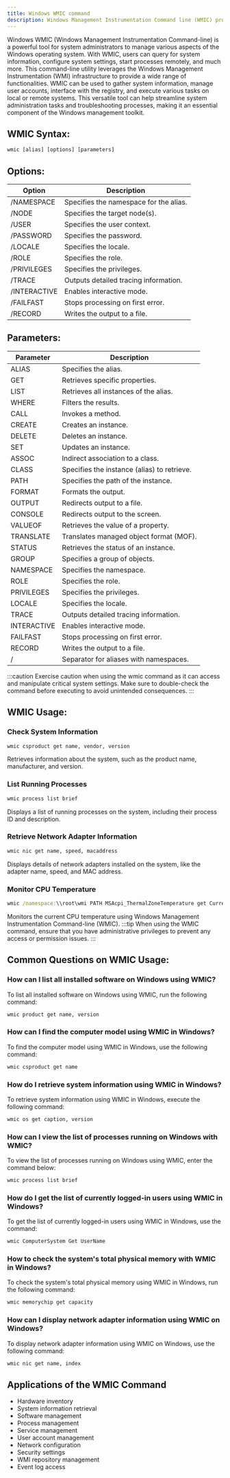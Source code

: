 ```yaml
---
title: Windows WMIC command
description: Windows Management Instrumentation Command line (WMIC) provides a range of system management options in Windows. Explore its powerful capabilities for efficient system administration.
---
```


Windows WMIC (Windows Management Instrumentation Command-line) is a powerful tool for system administrators to manage various aspects of the Windows operating system. With WMIC, users can query for system information, configure system settings, start processes remotely, and much more. This command-line utility leverages the Windows Management Instrumentation (WMI) infrastructure to provide a wide range of functionalities. WMIC can be used to gather system information, manage user accounts, interface with the registry, and execute various tasks on local or remote systems. This versatile tool can help streamline system administration tasks and troubleshooting processes, making it an essential component of the Windows management toolkit.
## WMIC Syntax:
```cmd
wmic [alias] [options] [parameters]
```

## Options:

| Option       | Description                            |
|--------------|----------------------------------------|
| /NAMESPACE   | Specifies the namespace for the alias. |
| /NODE        | Specifies the target node(s).          |
| /USER        | Specifies the user context.            |
| /PASSWORD    | Specifies the password.                |
| /LOCALE      | Specifies the locale.                  |
| /ROLE        | Specifies the role.                    |
| /PRIVILEGES  | Specifies the privileges.              |
| /TRACE       | Outputs detailed tracing information.  |
| /INTERACTIVE | Enables interactive mode.              |
| /FAILFAST    | Stops processing on first error.      |
| /RECORD      | Writes the output to a file.           |

## Parameters:

| Parameter  | Description                                  |
|------------|----------------------------------------------|
| ALIAS      | Specifies the alias.                         |
| GET        | Retrieves specific properties.               |
| LIST       | Retrieves all instances of the alias.        |
| WHERE      | Filters the results.                         |
| CALL       | Invokes a method.                            |
| CREATE     | Creates an instance.                         |
| DELETE     | Deletes an instance.                         |
| SET        | Updates an instance.                         |
| ASSOC      | Indirect association to a class.            |
| CLASS      | Specifies the instance (alias) to retrieve. |
| PATH       | Specifies the path of the instance.          |
| FORMAT     | Formats the output.                          |
| OUTPUT     | Redirects output to a file.                  |
| CONSOLE    | Redirects output to the screen.              |
| VALUEOF    | Retrieves the value of a property.           |
| TRANSLATE  | Translates managed object format (MOF).     |
| STATUS     | Retrieves the status of an instance.         |
| GROUP      | Specifies a group of objects.                |
| NAMESPACE  | Specifies the namespace.                     |
| ROLE       | Specifies the role.                          |
| PRIVILEGES | Specifies the privileges.                    |
| LOCALE     | Specifies the locale.                        |
| TRACE      | Outputs detailed tracing information.        |
| INTERACTIVE| Enables interactive mode.                    |
| FAILFAST   | Stops processing on first error.            |
| RECORD     | Writes the output to a file.                 |
| /          | Separator for aliases with namespaces.       |

:::caution
Exercise caution when using the wmic command as it can access and manipulate critical system settings. Make sure to double-check the command before executing to avoid unintended consequences.
:::
## WMIC Usage:
### Check System Information
```cmd
wmic csproduct get name, vendor, version
```
Retrieves information about the system, such as the product name, manufacturer, and version.

### List Running Processes
```cmd
wmic process list brief
```
Displays a list of running processes on the system, including their process ID and description.

### Retrieve Network Adapter Information
```cmd
wmic nic get name, speed, macaddress
```
Displays details of network adapters installed on the system, like the adapter name, speed, and MAC address.

### Monitor CPU Temperature
```cmd
wmic /namespace:\\root\wmi PATH MSAcpi_ThermalZoneTemperature get CurrentTemperature
```
Monitors the current CPU temperature using Windows Management Instrumentation Command-line (WMIC).
:::tip
When using the WMIC command, ensure that you have administrative privileges to prevent any access or permission issues.
:::

## Common Questions on WMIC Usage:

### How can I list all installed software on Windows using WMIC?
To list all installed software on Windows using WMIC, run the following command:
```cmd
wmic product get name, version
```

### How can I find the computer model using WMIC in Windows?
To find the computer model using WMIC in Windows, use the following command:
```cmd
wmic csproduct get name
```

### How do I retrieve system information using WMIC in Windows?
To retrieve system information using WMIC in Windows, execute the following command:
```cmd
wmic os get caption, version
```

### How can I view the list of processes running on Windows with WMIC?
To view the list of processes running on Windows using WMIC, enter the command below:
```cmd
wmic process list brief
```

### How do I get the list of currently logged-in users using WMIC in Windows?
To get the list of currently logged-in users using WMIC in Windows, use the command:
```cmd
wmic ComputerSystem Get UserName
```

### How to check the system's total physical memory with WMIC in Windows?
To check the system's total physical memory using WMIC in Windows, run the following command:
```cmd
wmic memorychip get capacity
```

### How can I display network adapter information using WMIC on Windows?
To display network adapter information using WMIC on Windows, use the following command:
```cmd
wmic nic get name, index
```

## Applications of the WMIC Command

- Hardware inventory
- System information retrieval
- Software management
- Process management
- Service management
- User account management
- Network configuration
- Security settings
- WMI repository management
- Event log access